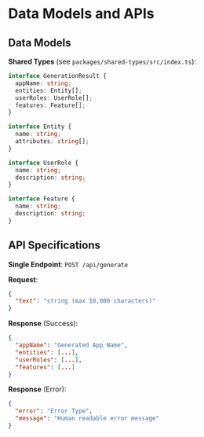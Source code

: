 # Data Models and APIs

## Data Models

**Shared Types** (see `packages/shared-types/src/index.ts`):

```typescript
interface GenerationResult {
  appName: string;
  entities: Entity[];
  userRoles: UserRole[];
  features: Feature[];
}

interface Entity {
  name: string;
  attributes: string[];
}

interface UserRole {
  name: string;
  description: string;
}

interface Feature {
  name: string;
  description: string;
}
```

## API Specifications

**Single Endpoint**: `POST /api/generate`

**Request**:

```json
{
  "text": "string (max 10,000 characters)"
}
```

**Response** (Success):

```json
{
  "appName": "Generated App Name",
  "entities": [...],
  "userRoles": [...],
  "features": [...]
}
```

**Response** (Error):

```json
{
  "error": "Error Type",
  "message": "Human readable error message"
}
```
